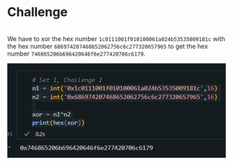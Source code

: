 <h1>Challenge</h1>

<br>We have to xor the hex number `1c0111001f010100061a024b53535009181c` with the hex number `686974207468652062756c6c277320657965` to get the hex number `746865206b696420646f6e277420706c6179`.</br>

<img src="solution.png" alt="Solution">
